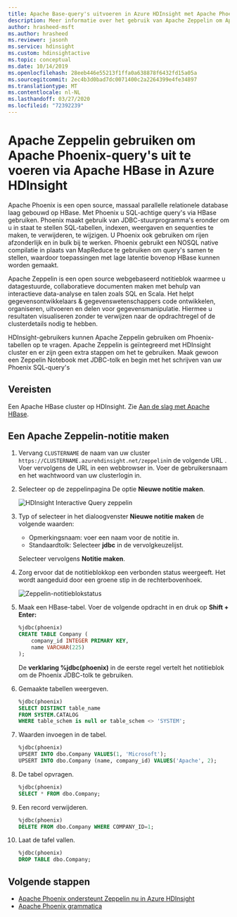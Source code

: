```yaml
---
title: Apache Base-query's uitvoeren in Azure HDInsight met Apache Phoenix
description: Meer informatie over het gebruik van Apache Zeppelin om Apache Base-query's uit te voeren met Phoenix.
author: hrasheed-msft
ms.author: hrasheed
ms.reviewer: jasonh
ms.service: hdinsight
ms.custom: hdinsightactive
ms.topic: conceptual
ms.date: 10/14/2019
ms.openlocfilehash: 28eeb446e55213f1ffa0a638878f6432fd15a05a
ms.sourcegitcommit: 2ec4b3d0bad7dc0071400c2a2264399e4fe34897
ms.translationtype: MT
ms.contentlocale: nl-NL
ms.lasthandoff: 03/27/2020
ms.locfileid: "72392239"
---
```

# <a name="use-apache-zeppelin-to-run-apache-phoenix-queries-over-apache-hbase-in-azure-hdinsight"></a>Apache Zeppelin gebruiken om Apache Phoenix-query's uit te voeren via Apache HBase in Azure HDInsight

Apache Phoenix is een open source, massaal parallelle relationele database laag gebouwd op HBase. Met Phoenix u SQL-achtige query's via HBase gebruiken. Phoenix maakt gebruik van JDBC-stuurprogramma's eronder om u in staat te stellen SQL-tabellen, indexen, weergaven en sequenties te maken, te verwijderen, te wijzigen.  U Phoenix ook gebruiken om rijen afzonderlijk en in bulk bij te werken. Phoenix gebruikt een NOSQL native compilatie in plaats van MapReduce te gebruiken om query's samen te stellen, waardoor toepassingen met lage latentie bovenop HBase kunnen worden gemaakt.

Apache Zeppelin is een open source webgebaseerd notitieblok waarmee u datagestuurde, collaboratieve documenten maken met behulp van interactieve data-analyse en talen zoals SQL en Scala. Het helpt gegevensontwikkelaars & gegevenswetenschappers code ontwikkelen, organiseren, uitvoeren en delen voor gegevensmanipulatie. Hiermee u resultaten visualiseren zonder te verwijzen naar de opdrachtregel of de clusterdetails nodig te hebben.

HDInsight-gebruikers kunnen Apache Zeppelin gebruiken om Phoenix-tabellen op te vragen. Apache Zeppelin is geïntegreerd met HDInsight cluster en er zijn geen extra stappen om het te gebruiken. Maak gewoon een Zeppelin Notebook met JDBC-tolk en begin met het schrijven van uw Phoenix SQL-query's

## <a name="prerequisites"></a>Vereisten

Een Apache HBase cluster op HDInsight. Zie [Aan de slag met Apache HBase](./apache-hbase-tutorial-get-started-linux.md).

## <a name="create-an-apache-zeppelin-note"></a>Een Apache Zeppelin-notitie maken

1. Vervang `CLUSTERNAME` de naam van uw cluster `https://CLUSTERNAME.azurehdinsight.net/zeppelin`in de volgende URL . Voer vervolgens de URL in een webbrowser in. Voer de gebruikersnaam en het wachtwoord van uw clusterlogin in.

1. Selecteer op de zeppelinpagina De optie **Nieuwe notitie maken**.

    ![HDInsight Interactive Query zeppelin](./media/apache-hbase-phoenix-zeppelin/hbase-zeppelin-create-note.png)

1. Typ of selecteer in het dialoogvenster **Nieuwe notitie maken** de volgende waarden:

    - Opmerkingsnaam: voer een naam voor de notitie in.
    - Standaardtolk: Selecteer **jdbc** in de vervolgkeuzelijst.

    Selecteer vervolgens **Notitie maken**.

1. Zorg ervoor dat de notitieblokkop een verbonden status weergeeft. Het wordt aangeduid door een groene stip in de rechterbovenhoek.

    ![Zeppelin-notitieblokstatus](./media/apache-hbase-phoenix-zeppelin/hbase-zeppelin-connected.png "Zeppelin-notitieblokstatus")

1. Maak een HBase-tabel. Voer de volgende opdracht in en druk op **Shift + Enter:**

    ```sql
    %jdbc(phoenix)
    CREATE TABLE Company (
        company_id INTEGER PRIMARY KEY,
        name VARCHAR(225)
    );
    ```

    De **verklaring %jdbc(phoenix)** in de eerste regel vertelt het notitieblok om de Phoenix JDBC-tolk te gebruiken.

1. Gemaakte tabellen weergeven.

    ```sql
    %jdbc(phoenix)
    SELECT DISTINCT table_name
    FROM SYSTEM.CATALOG
    WHERE table_schem is null or table_schem <> 'SYSTEM';
    ```

1. Waarden invoegen in de tabel.

    ```sql
    %jdbc(phoenix)
    UPSERT INTO dbo.Company VALUES(1, 'Microsoft');
    UPSERT INTO dbo.Company (name, company_id) VALUES('Apache', 2);
    ```

1. De tabel opvragen.

    ```sql
    %jdbc(phoenix)
    SELECT * FROM dbo.Company;
    ```

1. Een record verwijderen.

    ```sql
    %jdbc(phoenix)
    DELETE FROM dbo.Company WHERE COMPANY_ID=1;
    ```

1. Laat de tafel vallen.

    ```sql
    %jdbc(phoenix)
    DROP TABLE dbo.Company;
    ```

## <a name="next-steps"></a>Volgende stappen

- [Apache Phoenix ondersteunt Zeppelin nu in Azure HDInsight](https://blogs.msdn.microsoft.com/ashish/2018/08/17/apache-phoenix-now-supports-zeppelin-in-azure-hdinsight/)
- [Apache Phoenix grammatica](https://phoenix.apache.org/language/index.html)
